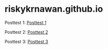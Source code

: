 # riskykrnawan.github.io

Posttest 1: 
<a href="/posttest1"> Posttest 1</a>

Posttest 2: 
<a href="/posttest2"> Posttest 2</a>

Posttest 3: 
<a href="/posttest3"> Posttest 3</a>
